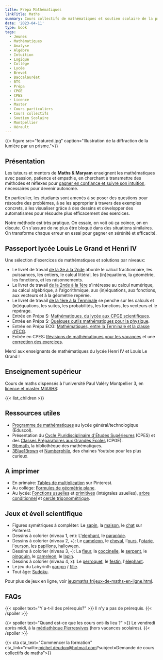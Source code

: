 ```yaml
---
title: Prépa Mathématiques
linkTitle: Maths
summary: Cours collectifs de mathématiques et soutien scolaire de la primaire au lycée, à Montpellier. Cours d'analyse, d'algèbre, géométrie, statistiques et programmation Python.
date: '2023-04-11'
type: book
tags:
  - Jeunes
  - Mathématiques
  - Analyse
  - Algèbre
  - Intuition
  - Logique
  - Collège
  - Lycée
  - Brevet
  - Baccalauréat
  - BTS
  - Prépa
  - CPGE
  - CPES
  - Licence
  - Master
  - Cours particuliers
  - Cours collectifs
  - Soutien Scolaire
  - Montpellier
  - Hérault
---
```


{{< figure src="featured.jpg" caption="Illustration de la diffraction de la lumière par un prisme.">}}

## Présentation

Les tuteurs et mentors de <b>Maths & Maryam</b> enseignent les mathématiques avec passion, patience et empathie, en cherchant à transmettre des méthodes et réflexes pour [gagner en confiance et suivre son intuition](https://www.mtpcours.fr/p/7-astuces-pour-progresser-en-maths/), nécessaires pour devenir autonome. 

En particulier, les étudiants sont amenés à se poser des questions pour résoudre des problèmes, à se les approprier à travers des exemples concrets, à les visualiser grâce à des dessins et développer des automatismes pour résoudre plus efficacement des exercices.

Notre méthode est très pratique. On essaie, on voit où ça coince, on en discute. On s'assure de ne plus être bloqué dans des situations similaires. On transforme chaque erreur en essai pour gagner en sérénité et efficacité.

## Passeport lycée Louis Le Grand et Henri IV

Une sélection d'exercices de mathématiques et solutions par niveaux:
- Le livret de travail [de la 3e à la 2nde](https://www.louislegrand.fr/wp-content/uploads/2021/07/Livret-3eme-2nde.pdf) aborde le calcul fractionnaire, les puissances, les entiers, le calcul littéral, les (in)équations, la géométrie, les fonctions, et les raisonnements.
- Le livret de travail [de la 2nde à la 1ère](https://lycee-henri4.com/wp-content/uploads/2023/06/Livret-2nde-1ere.pdf) s'intéresse au calcul numérique, au calcul algébrique, à l'algorithmique, aux (in)équations, aux fonctions, aux vecteurs et à la géométrie repérée.
- Le livret de travail [de la 1ère à la Terminale](https://lycee-henri4.com/wp-content/uploads/2024/07/Livret-1ere-Term-2024-07-.pdf) se penche sur les calculs et (in)équations, les suites, les probabilités, les fonctions, les vecteurs et le repérage.
- Entrée en Prépa S: [Mathématiques, du lycée aux CPGE scientifiques](https://www.louislegrand.fr/wp-content/uploads/2022/02/EXOS-TERMINALE3-3-AVECDESSIN-2.pdf).
- Entrée en Prépa S: [Quelques outils mathématiques pour la physique](https://lycee-henri4.com/wp-content/uploads/2023/06/poly-MPSI2023.pdf).
- Entrée en Prépa ECG: [Mathématiques, entre la Terminale et la classe d'ECG](https://lycee-henri4.com/wp-content/uploads/2022/07/ECG1-MATHS.pdf).
- Entrée en CPES: [Révisions de mathématiques pour les vacances](https://lycee-henri4.com/wp-content/uploads/2022/07/CPES-MATHS.pdf) et une [correction des exercices](https://www.mathsetmaryam.fr/u/CPES-Revisions-Maths.pdf).

Merci aux enseignants de mathématiques du lycée Henri IV et Louis Le Grand !

## Enseignement supérieur

Cours de maths dispensés à l'université Paul Valéry Montpellier 3, en [licence et master MIASHS](https://ufr6.www.univ-montp3.fr/fr/licence_miashs):

{{< list_children >}}

## Ressources utiles

- [Programme de mathématiques](https://eduscol.education.fr/1723/programmes-et-ressources-en-mathematiques-voie-gt) au lycée général/technologique (Eduscol).
- Présentation du [Cycle Pluridisciplinaire d'Études Supérieures](https://www.enseignementsup-recherche.gouv.fr/fr/le-cycle-pluridisciplinaire-d-etudes-superieures-84197) (CPES) et des [Classes Préparatoires aux Grandes Écoles](https://www.enseignementsup-recherche.gouv.fr/fr/classes-preparatoires-aux-grandes-ecoles-cpge-46496) (CPGE).
- [Bibmath](https://www.bibmath.net/), la bibliothèque des mathématiques.
- [3Blue1Brown](https://www.youtube.com/c/3blue1brown) et [Numberphile](https://www.youtube.com/user/Numberphile), des chaines Youtube pour les plus curieux.

## A imprimer

- En primaire: [Tables de multiplication](https://i.pinimg.com/736x/14/0d/be/140dbe1148d46d94e239084a6086cf28.jpg) sur Pinterest.
- Au collège: [Formules de géométrie plane](https://i.pinimg.com/736x/1a/08/d4/1a08d487c1972fdd5f5daf84081fee08.jpg).
- Au lycée: [Fonctions usuelles](https://i.pinimg.com/736x/ed/89/d5/ed89d530fcf24e471bf5993a9776eff6.jpg) et [primitives](https://i.pinimg.com/1200x/8e/10/d1/8e10d14a4ac34ee5d3dfcdf92f358260.jpg) (intégrales usuelles), [arbre conditionnel](https://i.pinimg.com/736x/83/83/13/838313f21fd105e0466b14f8d608cde5.jpg) et [cercle trigonométrique](https://i.pinimg.com/736x/19/f5/b3/19f5b354491a16b870ef4108e909a258--animation.jpg).

## Jeux et éveil scientifique

- Figures symétriques à compléter: Le [sapin](https://i.pinimg.com/736x/db/2c/68/db2c68e593cce0bd13046b771f023467.jpg), la [maison](https://i.pinimg.com/736x/e2/74/45/e27445f460fda544b03c7324f82911e0.jpg), le [chat](https://i.pinimg.com/736x/7b/8f/db/7b8fdb2d967348994dbca52aad6abbb2.jpg) sur Pinterest.
- Dessins à colorier (niveau 1, en): L'[elephant](https://clipart-library.com/coloring/8TAKqjqTa.gif), le [parapluie](https://i.pinimg.com/736x/2d/86/d0/2d86d09b0442d1345eeb0d71fd453250.jpg).
- Dessins à colorier (niveau 2, +): Le [cameleon](https://i.pinimg.com/736x/97/7a/43/977a433de58f8c7da399ae1e82a6fb28.jpg), le [cheval](https://i.pinimg.com/736x/bf/dc/69/bfdc69159b365b284fa1ad05af8f0779.jpg), l'[ours](https://i.pinimg.com/736x/e1/6f/6e/e16f6eb34a5e034acc98c15750da3a55.jpg), l'[otarie](https://i.pinimg.com/564x/82/e4/95/82e495317a7e048e2f6ac5839fc5afef.jpg), l'[ourson](https://i.pinimg.com/736x/19/b8/3c/19b83ce4a9716c2f45a492d75a8941b0.jpg), les [papillons](https://i.pinimg.com/736x/11/ba/09/11ba0909c1f49aa8ca7928d673229160.jpg), [halloween](https://i.pinimg.com/564x/e2/3d/65/e23d6571ed9dba9babb173551af59166.jpg).
- Dessins à colorier (niveau 3, -): La [fleur](https://i.pinimg.com/564x/a6/d0/6d/a6d06d309d1a87423de40bc7da2a6a6d.jpg), la [coccinelle](https://i.pinimg.com/736x/21/8a/ed/218aedf42f32c4c926a7c3d45a7ccbd9.jpg), le [serpent](https://i.pinimg.com/474x/40/c8/26/40c826198c9bcf59c0abda5a77691c8e.jpg), le [pingouin](https://i.pinimg.com/736x/49/67/e0/4967e00fdb350ab80cc3c610088f88b4.jpg), le [cameleon](https://i.pinimg.com/736x/b2/a9/18/b2a9181ea5978216cded0cf431748a4d.jpg), le [lapin](https://i.pinimg.com/736x/36/5f/64/365f64b2082859963c125a90a349dba8.jpg).
- Dessins à colorier (niveau 4, x): Le [perroquet](https://i.pinimg.com/736x/c7/09/67/c709670951caff3fe13733aa94b5becb.jpg), le [festin](https://i.pinimg.com/736x/a0/92/18/a092181e1fdfdb2ed1704ef54ff8dc72.jpg), l'[élephant](https://i.pinimg.com/736x/4e/d6/66/4ed6661ee3ce6674544c46ffae77bcf3.jpg).
- Le jeu du Labyrinth [garçon](https://i.pinimg.com/236x/17/a7/bd/17a7bdce58a4a949d3ec9847c7401e48.jpg) / [fille](https://i.pinimg.com/236x/03/c2/21/03c221c4d917dd0a46b5ac2d56e8867d.jpg).
- Tout âge: [Sudoku](https://www.pinterest.fr/search/pins/?q=sudoku&rs=typed).

Pour plus de jeux en ligne, voir [jeuxmaths.fr/jeux-de-maths-en-ligne.html](https://www.jeuxmaths.fr/jeux-de-maths-en-ligne.html).

## FAQs

{{< spoiler text="Y a-t-il des prérequis?" >}}
Il n'y a pas de prérequis.
{{< /spoiler >}}

{{< spoiler text="Quand est-ce que les cours ont-ils lieu ?" >}}
Le vendredi après midi, à la [médiathèque Pierresvives](https://pierresvives.herault.fr/) (hors vacances scolaires).
{{< /spoiler >}}

{{< cta cta_text="Commencer la formation" cta_link="mailto:michel.deudon@hotmail.com?subject=Demande de cours collectifs de maths">}}